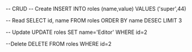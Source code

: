 -- CRUD
-- Create
INSERT INTO roles (name,value) VALUES ('super',44)

-- Read
SELECT id, name FROM roles ORDER BY name DESEC LIMIT 3

-- Update
UPDATE roles SET name='Editor' WHERE id=2

--Delete
DELETE FROM roles WHERE id=2
